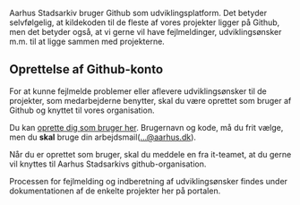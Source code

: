 Aarhus Stadsarkiv bruger Github som udviklingsplatform. Det betyder selvfølgelig, at kildekoden til de fleste af vores projekter ligger på Github, men det betyder også, at vi gerne vil have fejlmeldinger, udviklingsønsker m.m. til at ligge sammen med projekterne.

## Oprettelse af Github-konto
For at kunne fejlmelde problemer eller aflevere udviklingsønsker til de projekter, som medarbejderne benytter, skal du være oprettet som bruger af Github og knyttet til vores organisation.

Du kan [oprette dig som bruger her](https:www.github.com/join). Brugernavn og kode, må du frit vælge, men du **skal** bruge din arbejdsmail(...@aarhus.dk).

Når du er oprettet som bruger, skal du meddele en fra it-teamet, at du gerne vil knyttes til Aarhus Stadsarkivs github-organisation.

Processen for fejlmelding og indberetning af udviklingsønsker findes under dokumentationen af de enkelte projekter her på portalen.